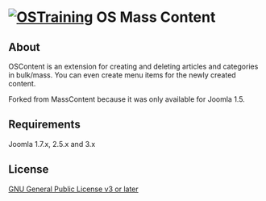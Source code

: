 [![OSTraining](http://www.ostraining.com/templates/ostraining/images/logo.png)](http://www.ostraining.com)
OS Mass Content
===============

## About
OSContent is an extension for creating and deleting articles and categories in bulk/mass.
You can even create menu items for the newly created content.

Forked from MassContent because it was only available for Joomla 1.5.

## Requirements

Joomla 1.7.x, 2.5.x and 3.x

## License

[GNU General Public License v3 or later](http://www.gnu.org/copyleft/gpl.html)
